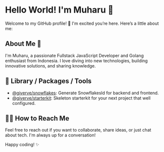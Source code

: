 # Hello World! I'm Muharu 👋

Welcome to my GitHub profile! 🚀 I'm excited you’re here. Here’s a little about me:

## About Me 🤔

I'm Muharu, a passionate Fullstack JavaScript Developer and Golang enthusiast from Indonesia. I love diving into new technologies, building innovative solutions, and sharing knowledge.

## 🚀 Library / Packages / Tools
- [@giverve/snowflakes](https://www.npmjs.com/package/@giverve/snowflakes): Generate SnowflakesId for backend and frontend.
- [@giverve/starterkit](https://github.com/giverve/starterkit): Skeleton starterkit for your next project that well configured.

## 🙋‍♂️ How to Reach Me

Feel free to reach out if you want to collaborate, share ideas, or just chat about tech. I'm always up for a conversation!

Happy coding! ✨

<!--
**muharu/muharu** is a repository of creativity and innovation. Check out my projects and feel free to contribute!
-->

